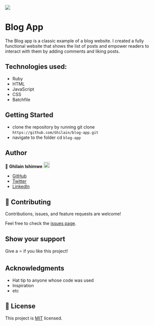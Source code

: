 ![](https://img.shields.io/badge/Microverse-blueviolet)

# Blog App

The Blog app is a classic example of a blog website. I created a fully functional website that shows the list of posts and empower readers to interact with them by adding comments and liking posts.

## Technologies used:

- Ruby
- HTML
- JavaScript
- CSS
- Batchfile

## Getting Started

- clone the repository by running
git clone `https://github.com/Ghilain/blog-app.git`
- navigate to the folder
  cd `blog-app`

## Author

👤 **Ghilain Ishimwe** <img src="https://emojis.slackmojis.com/emojis/images/1531849430/4246/blob-sunglasses.gif?1531849430" width="20"/>

- [GitHub](https://github.com/Ghilain)
- [Twitter](https://twitter.com/GhilainIshimwe)
- [LinkedIn](https://www.linkedin.com/in/ghilain-ishimwe/)

## 🤝 Contributing

Contributions, issues, and feature requests are welcome!

Feel free to check the [issues page](../../issues/).

## Show your support

Give a ⭐️ if you like this project!

## Acknowledgments

- Hat tip to anyone whose code was used
- Inspiration
- etc

## 📝 License

This project is [MIT](./MIT.md) licensed.